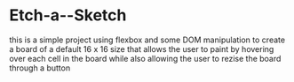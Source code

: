 # Etch-a--Sketch
this is a simple project using flexbox and some DOM manipulation to create a board of a default
16 x 16 size that allows the user to paint by hovering over each cell in the board while also
allowing the user to rezise the board through a button